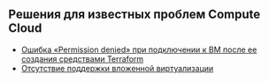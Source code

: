## Решения для известных проблем Compute Cloud

* [Ошибка «Permission denied» при подключении к ВМ после ее создания средствами Terraform](permission-denied-error-when-connected-as-user-created-from-terraform-manifest.md)
* [Отсутствие поддержки вложенной виртуализации](nested-virtualisation-is-not-supported.md)